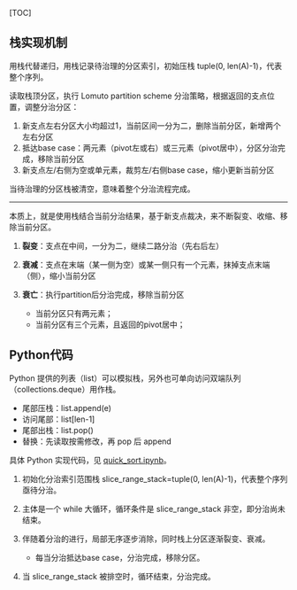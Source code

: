 
[TOC]

## 栈实现机制

用栈代替递归，用栈记录待治理的分区索引，初始压栈 tuple(0, len(A)-1)，代表整个序列。

读取栈顶分区，执行 Lomuto partition scheme 分治策略，根据返回的支点位置，调整分治分区：

1. 新支点左右分区大小均超过1，当前区间一分为二，删除当前分区，新增两个左右分区
2. 抵达base case：两元素（pivot左或右）或三元素（pivot居中），分区分治完成，移除当前分区
3. 新支点左/右侧为空或单元素，裁剪左/右侧base case，缩小更新当前分区

当待治理的分区栈被清空，意味着整个分治流程完成。

---

本质上，就是使用栈结合当前分治结果，基于新支点裁决，来不断裂变、收缩、移除当前分区。

1. **裂变**：支点在中间，一分为二，继续二路分治（先右后左）
2. **衰减**：支点在末端（某一侧为空）或某一侧只有一个元素，抹掉支点末端（侧），缩小当前分区
3. **衰亡**：执行partition后分治完成，移除当前分区

    - 当前分区只有两元素；
    - 当前分区有三个元素，且返回的pivot居中；

## Python代码

Python 提供的列表（list）可以模拟栈，另外也可单向访问双端队列（collections.deque）用作栈。

- 尾部压栈：list.append(e)
- 访问尾部：list[len-1]
- 尾部出栈：list.pop()
- 替换：先读取按需修改，再 pop 后 append

具体 Python 实现代码，见 [quick_sort.ipynb](./quick_sort.ipynb)。

1. 初始化分治索引范围栈 slice_range_stack=tuple(0, len(A)-1)，代表整个序列亟待分治。
2. 主体是一个 while 大循环，循环条件是 slice_range_stack 非空，即分治尚未结束。
3. 伴随着分治的进行，局部无序逐步消除，同时栈上分区逐渐裂变、衰减。

    - 每当分治抵达base case，分治完成，移除分区。

4. 当 slice_range_stack 被排空时，循环结束，分治完成。
